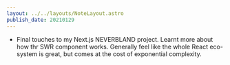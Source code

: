 ```yaml
---
layout: ../../layouts/NoteLayout.astro
publish_date: 20210129
---
```


- Final touches to my Next.js NEVERBLAND project. Learnt more about how thr SWR component works. Generally feel like the whole React eco-system is great, but comes at the cost of exponential complexity.
